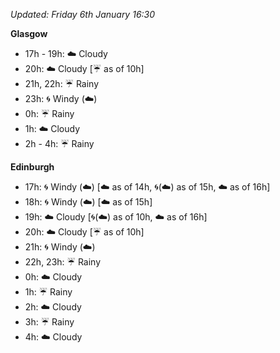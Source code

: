 *Updated: Friday 6th January 16:30*

**Glasgow**

* 17h - 19h: :cloud: Cloudy
* 20h: :cloud: Cloudy [:umbrella: as of 10h]
* 21h, 22h: :umbrella: Rainy
* 23h: :cyclone: Windy (:cloud:)
* 0h: :umbrella: Rainy
* 1h: :cloud: Cloudy
* 2h - 4h: :umbrella: Rainy

**Edinburgh**

* 17h: :cyclone: Windy (:cloud:) [:cloud: as of 14h, :cyclone:(:cloud:) as of 15h, :cloud: as of 16h]
* 18h: :cyclone: Windy (:cloud:) [:cloud: as of 15h]
* 19h: :cloud: Cloudy [:cyclone:(:cloud:) as of 10h, :cloud: as of 16h]
* 20h: :cloud: Cloudy [:umbrella: as of 10h]
* 21h: :cyclone: Windy (:cloud:)
* 22h, 23h: :umbrella: Rainy
* 0h: :cloud: Cloudy
* 1h: :umbrella: Rainy
* 2h: :cloud: Cloudy
* 3h: :umbrella: Rainy
* 4h: :cloud: Cloudy
